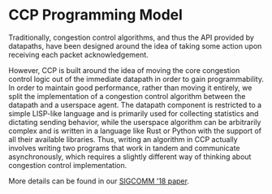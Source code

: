 # CCP Programming Model

Traditionally, congestion control algorithms, and thus the API provided by datapaths, have been designed around the idea of taking some action upon receiving each packet acknowledgement.

However, CCP is built around the idea of moving the core congestion control logic out of the immediate datapath in order to gain programmability. In order to maintain good performance, rather than moving it entirely, we split the implementation of a congestion control algorithm between the datapath and a userspace agent. The datapath component is restricted to a simple LISP-like language and is primarily used for collecting statistics and dictating sending behavior, while the userspace algorithm can be arbitrarily complex and is written in a language like Rust or Python with the support of all their available libraries.
Thus, writing an algorithm in CCP actually involves writing two programs that work in tandem and communicate asynchronously, which requires a slightly different way of thinking about congestion control implementation.

More details can be found in our [SIGCOMM '18 paper](https://people.csail.mit.edu/frankc/pubs/ccp-sigcomm.pdf).

